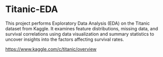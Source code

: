 # Titanic-EDA
This project performs Exploratory Data Analysis (EDA) on the Titanic dataset from Kaggle. It examines feature distributions, missing data, and survival correlations using data visualization and summary statistics to uncover insights into the factors affecting survival rates.

https://www.kaggle.com/c/titanic/overview
